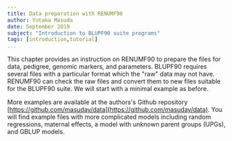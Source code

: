 ```yaml
---
title: Data preparation with RENUMF90
author: Yutaka Masuda
date: September 2019
subject: "Introduction to BLUPF90 suite programs"
tags: [introduction,tutorial]
...
```


This chapter provides an instruction on RENUMF90 to prepare the files for data, pedigree, genomic markers, and parameters. 
BLUPF90 requires several files with a particular format which the "raw" data may not have.
RENUMF90 can check the raw files and convert them to new files suitable for the BLUPF90 suite.
We will start with a minimal example as before.

More examples are available at the authors's Github repository [https://github.com/masuday/data](https://github.com/masuday/data).
You will find example files with more complicated models including random regressions, maternal effects, a model with unknown parent groups (UPGs), and GBLUP models.
